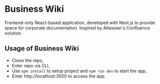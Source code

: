 # Business Wiki

Frontend-only React-based application, developed with Next.js to provide space for corporate documentation.
Inspired by Atlassian's Confluence solution.

## Usage of Business Wiki

- Clone the repo,
- Enter repo via CLI,
- Use `npm install` to setup project and `npm run dev` to start the app,
- Enter http://localhost:3000 to access the app.